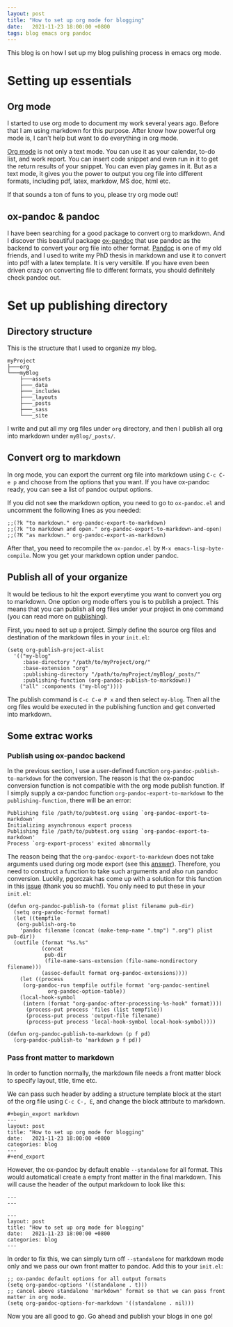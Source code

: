 ```yaml
---
layout: post
title: "How to set up org mode for blogging"
date:   2021-11-23 18:00:00 +0800
tags: blog emacs org pandoc
---
```


This blog is on how I set up my blog pulishing process in emacs org
mode.

<!--more-->

# Setting up essentials

## Org mode

I started to use org mode to document my work several years ago. Before
that I am using markdown for this purpose. After know how powerful org
mode is, I can\'t help but want to do everything in org mode.

[Org mode](https://orgmode.org/) is not only a text mode. You can use it
as your calendar, to-do list, and work report. You can insert code
snippet and even run in it to get the return results of your snippet.
You can even play games in it. But as a text mode, it gives you the
power to output you org file into different formats, including pdf,
latex, markdow, MS doc, html etc.

If that sounds a ton of funs to you, please try org mode out!

## ox-pandoc & pandoc

I have been searching for a good package to convert org to markdown. And
I discover this beautiful package
[ox-pandoc](https://github.com/emacsorphanage/ox-pandoc) that use pandoc
as the backend to convert your org file into other format.
[Pandoc](https://pandoc.org/) is one of my old friends, and I used to
write my PhD thesis in markdown and use it to convert into pdf with a
latex template. It is very versitile. If you have even been driven crazy
on converting file to different formats, you should definitely check
pandoc out.

# Set up publishing directory

## Directory structure

This is the structure that I used to organize my blog.

    myProject
    ├───org
    └───myBlog
        ├───assets
        ├───_data
        ├───_includes
        ├───_layouts
        ├───_posts
        ├───_sass
        └───_site

I write and put all my org files under `org` directory, and then I
publish all org into markdown under `myBlog/_posts/`.

## Convert org to markdown

In org mode, you can export the current org file into markdown using
`C-c C-e p` and choose from the options that you want. If you have
ox-pandoc ready, you can see a list of pandoc output options.

If you did not see the markdown option, you need to go to `ox-pandoc.el`
and uncomment the following lines as you needed:

``` elisp
;;(?k "to markdown." org-pandoc-export-to-markdown)
;;(?k "to markdown and open." org-pandoc-export-to-markdown-and-open)
;;(?K "as markdown." org-pandoc-export-as-markdown)
```

After that, you need to recompile the `ox-pandoc.el` by `M-x
    emacs-lisp-byte-compile`. Now you get your markdown option under
pandoc.

## Publish all of your organize

It would be tedious to hit the export everytime you want to convert you
org to markdown. One option org mode offers you is to publish a project.
This means that you can publish all org files under your project in one
command (you can read more on
[publishing](https://orgmode.org/manual/Publishing.html#Publishing)).

First, you need to set up a project. Simply define the source org files
and destination of the markdown files in your `init.el`:

``` elisp
(setq org-publish-project-alist
  '(("my-blog"
     :base-directory "/path/to/myProject/org/"
     :base-extension "org"
     :publishing-directory "/path/to/myProject/myBlog/_posts/"
     :publishing-function (org-pandoc-publish-to-markdown))
    ("all" :components ("my-blog"))))
```

The publish command is `C-c C-e P x` and then select `my-blog`. Then all
the org files would be executed in the publishing function and get
converted into markdown.

## Some extrac works

### Publish using ox-pandoc backend

In the previous section, I use a user-defined function
`org-pandoc-publish-to-markdown` for the conversion. The reason is that
the ox-pandoc conversion function is not compatible with the org mode
publish function. If I simply supply a ox-pandoc function
`org-pandoc-export-to-markdown` to the `publishing-function`, there will
be an error:

    Publishing file /path/to/pubtest.org using `org-pandoc-export-to-markdown'
    Initializing asynchronous export process
    Publishing file /path/to/pubtest.org using `org-pandoc-export-to-markdown'
    Process `org-export-process' exited abnormally

The reason being that the `org-pandoc-export-to-markdown` does not take
arguments used during org mode export (see this
[answer](https://emacs.stackexchange.com/a/49075/33616)). Therefore, you
need to construct a function to take such arguments and also run pandoc
conversion. Luckily, pgorczak has come up with a solution for this
function in this
[issue](https://github.com/kawabata/ox-pandoc/issues/18#issuecomment-262979338)
(thank you so much!). You only need to put these in your `init.el`:

``` elisp
(defun org-pandoc-publish-to (format plist filename pub-dir)
  (setq org-pandoc-format format)
  (let ((tempfile
   (org-publish-org-to
    'pandoc filename (concat (make-temp-name ".tmp") ".org") plist pub-dir))
  (outfile (format "%s.%s"
           (concat
            pub-dir
            (file-name-sans-extension (file-name-nondirectory filename)))
           (assoc-default format org-pandoc-extensions))))
    (let ((process
     (org-pandoc-run tempfile outfile format 'org-pandoc-sentinel
             org-pandoc-option-table))
    (local-hook-symbol
     (intern (format "org-pandoc-after-processing-%s-hook" format))))
      (process-put process 'files (list tempfile))
      (process-put process 'output-file filename)
      (process-put process 'local-hook-symbol local-hook-symbol))))

(defun org-pandoc-publish-to-markdown (p f pd)
  (org-pandoc-publish-to 'markdown p f pd))
```

### Pass front matter to markdown

In order to function normally, the markdown file needs a front matter
block to specify layout, title, time etc.

We can pass such header by adding a structure template block at the
start of the org file using `C-c C-, E`, and change the block attribute
to markdown.

    #+begin_export markdown
    ---
    layout: post
    title: "How to set up org mode for blogging"
    date:   2021-11-23 18:00:00 +0800
    categories: blog
    ---
    #+end_export

However, the ox-pandoc by default enable `--standalone` for all format.
This would automaticall create a empty front matter in the final
markdown. This will cause the header of the output markdown to look like
this:

    ---
    ---

    ---
    layout: post
    title: "How to set up org mode for blogging"
    date:   2021-11-23 18:00:00 +0800
    categories: blog
    ---

In order to fix this, we can simply turn off `--standalone` for markdown
mode only and we pass our own front matter to pandoc. Add this to your
`init.el`:

``` elisp
;; ox-pandoc default options for all output formats
(setq org-pandoc-options '((standalone . t)))
;; cancel above standalone 'markdown' format so that we can pass front matter in org mode.
(setq org-pandoc-options-for-markdown '((standalone . nil)))
```

Now you are all good to go. Go ahead and publish your blogs in one go!
